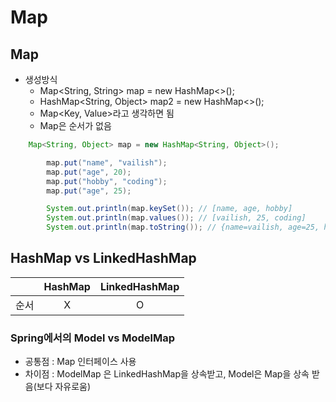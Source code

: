 # Map

## Map
- 생성방식
  - Map<String, String> map = new HashMap<>(); 
  - HashMap<String, Object> map2 = new HashMap<>();
  - Map<Key, Value>라고 생각하면 됨
  - Map은 순서가 없음
```java
	Map<String, Object> map = new HashMap<String, Object>();

		map.put("name", "vailish");
		map.put("age", 20);
		map.put("hobby", "coding");
        map.put("age", 25);

		System.out.println(map.keySet()); // [name, age, hobby]
		System.out.println(map.values()); // [vailish, 25, coding]
		System.out.println(map.toString()); // {name=vailish, age=25, hobby=coding}
```

## HashMap vs LinkedHashMap
||HashMap|LinkedHashMap|
|:---:|:---:|:---:|
|순서|X|O|

### Spring에서의 Model vs ModelMap
- 공통점 : Map 인터페이스 사용
- 차이점 : ModelMap 은 LinkedHashMap을 상속받고, Model은 Map을 상속 받음(보다 자유로움)

